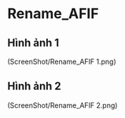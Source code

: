 # Rename_AFIF
## Hình ảnh 1
(ScreenShot/Rename_AFIF 1.png)

## Hình ảnh 2
(ScreenShot/Rename_AFIF 2.png)
